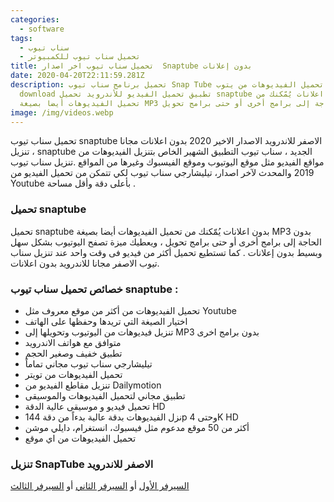 ```yaml
---
categories:
  - software
tags:
  - سناب تيوب
  - تحميل سناب تيوب للكمبيوتر
title: تحميل سناب تيوب اخر اصدار  Snaptube بدون إعلانات
date: 2020-04-20T22:11:59.281Z
description: تحميل برنامج سناب تيوب Snap Tube من اجل تحميل الفيديوهات من يتوب
  download تطبيق تحميل الفيديو للأندرويد تحميل snaptube بدون اعلانات يُمّكنك من
  تحميل الفيديوهات أيضا بصيغة MP3 بدون الحاجة إلى برامج أخرى أو حتى برامج تحويل
image: /img/videos.webp
---
```


تحميل سناب تيوب snaptube الاصفر للاندرويد الاصدار الاخير 2020 بدون اعلانات مجانا ، تنزيل snaptube الجديد ، سناب تيوب التطبيق الشهير الخاص بتنزيل الفيديوهات من مواقع الفيديو مثل موقع اليوتيوب وموقع الفيسبوك وغيرها من المواقع .تنزيل سناب تيوب 2019 والمحدث لآخر اصدار، تيليشارجي سناب تيوب لكي تتمكن من تحميل الفيديو من Youtube بأعلى دقة وأقل مساحة .

### تحميل snaptube

تحميل snaptube بدون اعلانات يُمّكنك من تحميل الفيديوهات أيضا بصيغة MP3 بدون الحاجة إلى برامج أخرى أو حتى برامج تحويل ، ويعطيك ميزة تصفح اليوتيوب بشكل سهل وبسيط بدون إعلانات . كما تستطيع تحميل أكثر من فيديو فى وقت واحد عند تنزيل سناب تيوب الاصفر مجانا للاندرويد بدون اعلانات.

### خصائص تحميل سناب تيوب snaptube :

* تحميل الفيديوهات من أكثر من موقع معروف مثل Youtube
* اختيار الصيغة التي تريدها وحفظها على الهاتف
* تنزيل فيديوهات من اليوتيوب وتحويلها إلى MP3 بدون برامج اخرى
* متوافق مع هواتف الاندرويد
* تطبيق خفيف وصغير الحجم
* تيليشارجي سناب تيوب مجاني تماماً
* تحميل الفيديوهات من تويتر
* تنزيل مقاطع الفيديو من Dailymotion
* تطبيق مجاني لتحميل الفيديوهات والموسيقى
* تحميل فيديو و موسيقى عالية الدقة HD
* نزل الفيديوهات بدقة عالية بدءاً من دقة 144p وحتى 4K HD
* أكثر من 50 موقع مدعوم مثل فيسبوك، انستغرام، دايلي موشن
* تحميل الفيديوهات من اي موقع

### تنزيل SnapTube الاصفر للاندرويد

[ السيرفر الأول](http://bit.ly/2RCmoQZ)  أو  [السيرفر الثاني](http://bit.ly/37ipKiE) أو  [السيرفر الثالث](http://bit.ly/2tFmrn1)